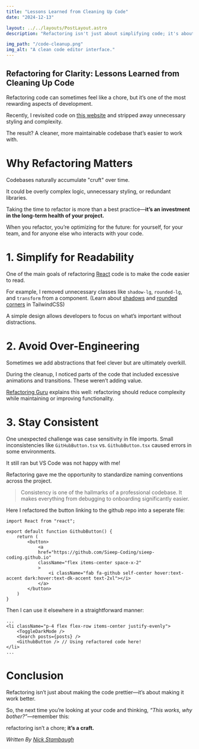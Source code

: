 ```yaml
---
title: "Lessons Learned from Cleaning Up Code"
date: "2024-12-13"

layout: ../../layouts/PostLayout.astro
description: "Refactoring isn't just about simplifying code; it's about making it work better."

img_path: "/code-cleanup.png"
img_alt: "A clean code editor interface."
---
```

## Refactoring for Clarity: Lessons Learned from Cleaning Up Code
Refactoring code can sometimes feel like a chore, but it’s one of the most rewarding aspects of development. 

Recently, I revisited code on [this website](https://nickstambaugh.vercel.app/) and stripped away unnecessary styling and complexity. 

The result? A cleaner, more maintainable codebase that’s easier to work with.

# Why Refactoring Matters
Codebases naturally accumulate "cruft" over time. 

It could be overly complex logic, unnecessary styling, or redundant libraries. 

Taking the time to refactor is more than a best practice—**it’s an investment in the long-term health of your project.**

When you refactor, you’re optimizing for the future: for yourself, for your team, and for anyone else who interacts with your code.

# 1. Simplify for Readability
One of the main goals of refactoring [React](https://react.dev/) code is to make the code easier to read. 

For example, I removed unnecessary classes like `shadow-lg`, `rounded-lg`, and `transform` from a component. (Learn about [shadows](https://tailwindcss.com/docs/box-shadow) and [rounded corners](https://tailwindcss.com/docs/border-radius#rounded-corners) in TailwindCSS)

A simple design allows developers to focus on what’s important without distractions.

# 2. Avoid Over-Engineering
Sometimes we add abstractions that feel clever but are ultimately overkill. 

During the cleanup, I noticed parts of the code that included excessive animations and transitions. These weren’t adding value.

[Refactoring Guru](https://refactoring.guru/) explains this well: refactoring should reduce complexity while maintaining or improving functionality. 

# 3. Stay Consistent
One unexpected challenge was case sensitivity in file imports. Small inconsistencies like `GitHubButton.tsx` vs. `GithubButton.tsx` caused errors in some environments. 

It still ran but VS Code was not happy with me!

Refactoring gave me the opportunity to standardize naming conventions across the project.

> Consistency is one of the hallmarks of a professional codebase. It makes everything from debugging to onboarding significantly easier.

Here I refactored the button linking to the github repo into a seperate file:
```tsx
import React from "react";

export default function GithubButton() {
    return (
        <button>
            <a
            href="https://github.com/Sieep-Coding/sieep-coding.github.io"
            className="flex items-center space-x-2"
            >
                <i className="fab fa-github self-center hover:text-accent dark:hover:text-dk-accent text-2xl"></i>
            </a>
        </button>
    )
}
```

Then I can use it elsewhere in a straightforward manner:

```tsx
...
<li className="p-4 flex flex-row items-center justify-evenly">
    <ToggleDarkMode />
    <Search posts={posts} />
    <GithubButton /> // Using refactored code here!
</li>
...
```

# Conclusion
Refactoring isn’t just about making the code prettier—it’s about making it work better.

So, the next time you’re looking at your code and thinking, *“This works, why bother?”*—remember this: 

refactoring isn’t a chore; **it’s a craft.**

*Written By [Nick Stambaugh](https://www.linkedin.com/in/nick-s-694241139/)*
